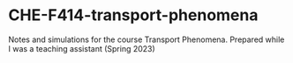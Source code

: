 # CHE-F414-transport-phenomena
Notes and simulations for the course Transport Phenomena. Prepared while I was a teaching assistant (Spring 2023)
